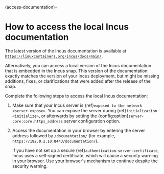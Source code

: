(access-documentation)=
# How to access the local Incus documentation

The latest version of the Incus documentation is available at [`https://linuxcontainers.org/incus/docs/main/`](https://linuxcontainers.org/incus/docs/main/).

Alternatively, you can access a local version of the Incus documentation that is embedded in the Incus snap.
This version of the documentation exactly matches the version of your Incus deployment, but might be missing additions, fixes, or clarifications that were added after the release of the snap.

Complete the following steps to access the local Incus documentation:

1. Make sure that your Incus server is {ref}`exposed to the network <server-expose>`.
   You can expose the server during {ref}`initialization <initialize>`, or afterwards by setting the {config:option}`server-core:core.https_address` server configuration option.

1. Access the documentation in your browser by entering the server address followed by `/documentation/` (for example, `https://192.0.2.10:8443/documentation/`).

   If you have not set up a secure {ref}`authentication-server-certificate`, Incus uses a self-signed certificate, which will cause a security warning in your browser.
   Use your browser's mechanism to continue despite the security warning.
